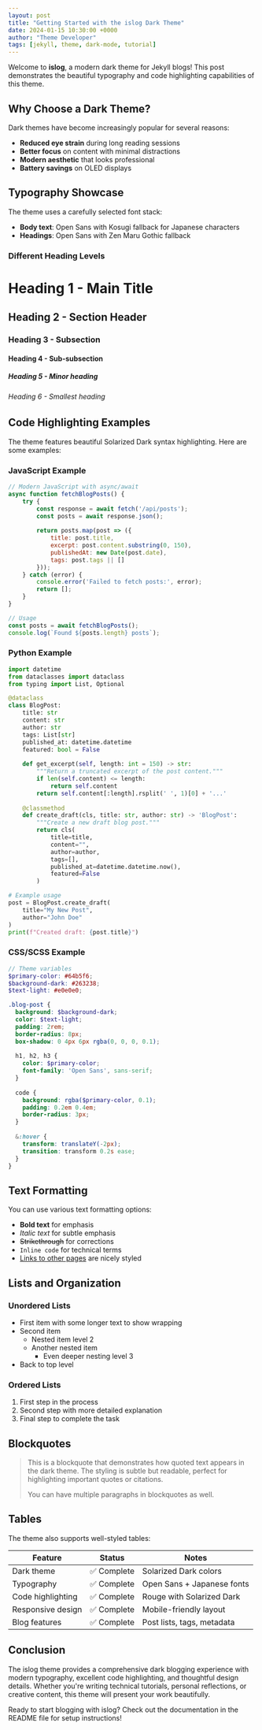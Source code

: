 ```yaml
---
layout: post
title: "Getting Started with the islog Dark Theme"
date: 2024-01-15 10:30:00 +0000
author: "Theme Developer"
tags: [jekyll, theme, dark-mode, tutorial]
---
```


Welcome to **islog**, a modern dark theme for Jekyll blogs! This post demonstrates the beautiful typography and code highlighting capabilities of this theme.

## Why Choose a Dark Theme?

Dark themes have become increasingly popular for several reasons:

- **Reduced eye strain** during long reading sessions
- **Better focus** on content with minimal distractions  
- **Modern aesthetic** that looks professional
- **Battery savings** on OLED displays

## Typography Showcase

The theme uses a carefully selected font stack:

- **Body text**: Open Sans with Kosugi fallback for Japanese characters
- **Headings**: Open Sans with Zen Maru Gothic fallback

### Different Heading Levels

# Heading 1 - Main Title
## Heading 2 - Section Header  
### Heading 3 - Subsection
#### Heading 4 - Sub-subsection
##### Heading 5 - Minor heading
###### Heading 6 - Smallest heading

## Code Highlighting Examples

The theme features beautiful Solarized Dark syntax highlighting. Here are some examples:

### JavaScript Example

```javascript
// Modern JavaScript with async/await
async function fetchBlogPosts() {
    try {
        const response = await fetch('/api/posts');
        const posts = await response.json();
        
        return posts.map(post => ({
            title: post.title,
            excerpt: post.content.substring(0, 150),
            publishedAt: new Date(post.date),
            tags: post.tags || []
        }));
    } catch (error) {
        console.error('Failed to fetch posts:', error);
        return [];
    }
}

// Usage
const posts = await fetchBlogPosts();
console.log(`Found ${posts.length} posts`);
```

### Python Example

```python
import datetime
from dataclasses import dataclass
from typing import List, Optional

@dataclass
class BlogPost:
    title: str
    content: str
    author: str
    tags: List[str]
    published_at: datetime.datetime
    featured: bool = False
    
    def get_excerpt(self, length: int = 150) -> str:
        """Return a truncated excerpt of the post content."""
        if len(self.content) <= length:
            return self.content
        return self.content[:length].rsplit(' ', 1)[0] + '...'
    
    @classmethod
    def create_draft(cls, title: str, author: str) -> 'BlogPost':
        """Create a new draft blog post."""
        return cls(
            title=title,
            content="",
            author=author,
            tags=[],
            published_at=datetime.datetime.now(),
            featured=False
        )

# Example usage
post = BlogPost.create_draft(
    title="My New Post",
    author="John Doe"
)
print(f"Created draft: {post.title}")
```

### CSS/SCSS Example

```scss
// Theme variables
$primary-color: #64b5f6;
$background-dark: #263238;
$text-light: #e0e0e0;

.blog-post {
  background: $background-dark;
  color: $text-light;
  padding: 2rem;
  border-radius: 8px;
  box-shadow: 0 4px 6px rgba(0, 0, 0, 0.1);
  
  h1, h2, h3 {
    color: $primary-color;
    font-family: 'Open Sans', sans-serif;
  }
  
  code {
    background: rgba($primary-color, 0.1);
    padding: 0.2em 0.4em;
    border-radius: 3px;
  }
  
  &:hover {
    transform: translateY(-2px);
    transition: transform 0.2s ease;
  }
}
```

## Text Formatting

You can use various text formatting options:

- **Bold text** for emphasis
- *Italic text* for subtle emphasis  
- ~~Strikethrough~~ for corrections
- `Inline code` for technical terms
- [Links to other pages](/about/) are nicely styled

## Lists and Organization

### Unordered Lists
- First item with some longer text to show wrapping
- Second item
  - Nested item level 2
  - Another nested item
    - Even deeper nesting level 3
- Back to top level

### Ordered Lists
1. First step in the process
2. Second step with more detailed explanation
3. Final step to complete the task

## Blockquotes

> This is a blockquote that demonstrates how quoted text appears in the dark theme. The styling is subtle but readable, perfect for highlighting important quotes or citations.
>
> You can have multiple paragraphs in blockquotes as well.

## Tables

The theme also supports well-styled tables:

| Feature | Status | Notes |
|---------|--------|-------|
| Dark theme | ✅ Complete | Solarized Dark colors |
| Typography | ✅ Complete | Open Sans + Japanese fonts |
| Code highlighting | ✅ Complete | Rouge with Solarized Dark |
| Responsive design | ✅ Complete | Mobile-friendly layout |
| Blog features | ✅ Complete | Post lists, tags, metadata |

## Conclusion

The islog theme provides a comprehensive dark blogging experience with modern typography, excellent code highlighting, and thoughtful design details. Whether you're writing technical tutorials, personal reflections, or creative content, this theme will present your work beautifully.

Ready to start blogging with islog? Check out the documentation in the README file for setup instructions!
